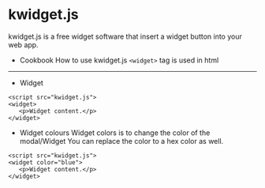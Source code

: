 # kwidget.js
kwidget.js is a free widget software that insert a widget button into your web app.
- Cookbook
How to use kwidget.js
`<widget>` tag is used in html
---------------------------------------------
- Widget
```
<script src="kwidget.js">
<widget>
   <p>Widget content.</p>
</widget>
```
- Widget colours
Widget colors is to change the color of the modal/Widget
You can replace the color to a hex color as well.
```
<script src="kwidget.js">
<widget color="blue">
   <p>Widget content.</p>
</widget>
```
